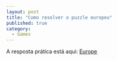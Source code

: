 ```yaml
---
layout: post
title: "Como resolver o puzzle europeu"
published: true
category:
  - Games
---
```

A resposta prática está aqui: <a title="Europe" href="http://www.mapzone.co.uk/pagesgames/EuropeGame.htm">Europe</a>


